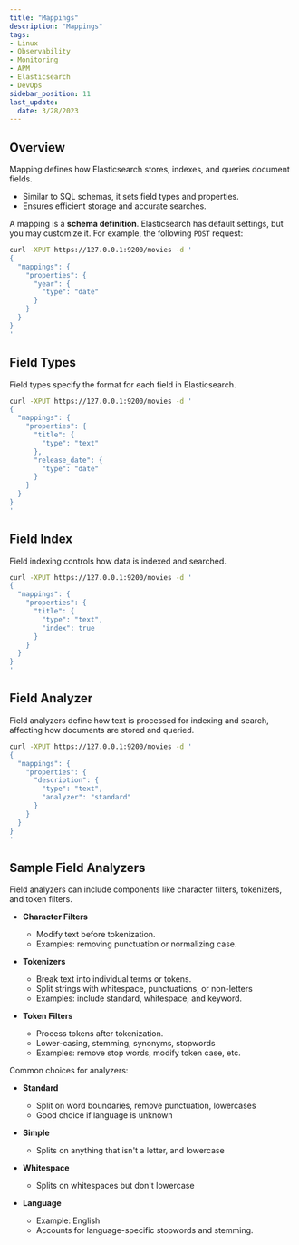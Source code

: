 ```yaml
---
title: "Mappings"
description: "Mappings"
tags: 
- Linux
- Observability
- Monitoring 
- APM
- Elasticsearch
- DevOps
sidebar_position: 11
last_update:
  date: 3/28/2023
---
```



## Overview 

Mapping defines how Elasticsearch stores, indexes, and queries document fields.

- Similar to SQL schemas, it sets field types and properties.  
- Ensures efficient storage and accurate searches.

A mapping is a **schema definition**. Elasticsearch has default settings, but you may customize it. For example, the following `POST` request:

```bash
curl -XPUT https://127.0.0.1:9200/movies -d '
{
  "mappings": {
    "properties": {
      "year": {
        "type": "date"
      }
    }
  }
}
'
```


## Field Types

Field types specify the format for each field in Elasticsearch. 

```bash
curl -XPUT https://127.0.0.1:9200/movies -d '
{
  "mappings": {
    "properties": {
      "title": {
        "type": "text"
      },
      "release_date": {
        "type": "date"
      }
    }
  }
}
'
```

## Field Index

Field indexing controls how data is indexed and searched. 

```bash
curl -XPUT https://127.0.0.1:9200/movies -d '
{
  "mappings": {
    "properties": {
      "title": {
        "type": "text",
        "index": true
      }
    }
  }
}
'
```

## Field Analyzer

Field analyzers define how text is processed for indexing and search, affecting how documents are stored and queried. 

```bash
curl -XPUT https://127.0.0.1:9200/movies -d '
{
  "mappings": {
    "properties": {
      "description": {
        "type": "text",
        "analyzer": "standard"
      }
    }
  }
}
'
```

## Sample Field Analyzers

Field analyzers can include components like character filters, tokenizers, and token filters.

- **Character Filters**  
  - Modify text before tokenization.  
  - Examples: removing punctuation or normalizing case.

- **Tokenizers**  
  - Break text into individual terms or tokens.  
  - Split strings with whitespace, punctuations, or non-letters
  - Examples: include standard, whitespace, and keyword.

- **Token Filters**  
  - Process tokens after tokenization.  
  - Lower-casing, stemming, synonyms, stopwords
  - Examples: remove stop words, modify token case, etc.

Common choices for analyzers:

- **Standard**

  - Split on word boundaries, remove punctuation, lowercases
  - Good choice if language is unknown 

- **Simple**

  - Splits on anything that isn't a letter, and lowercase 

- **Whitespace**

  - Splits on whitespaces but don't lowercase

- **Language**

  - Example: English
  - Accounts for language-specific stopwords and stemming.
